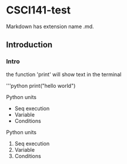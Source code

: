 # CSCI141-test

Markdown has extension name .md.

## Introduction

### Intro
the function 'print' will show text in the terminal

'''python
print("hello world")

Python units
* Seq execution
* Variable
* Conditions

Python units
1. Seq execution
1. Variable
1. Conditions